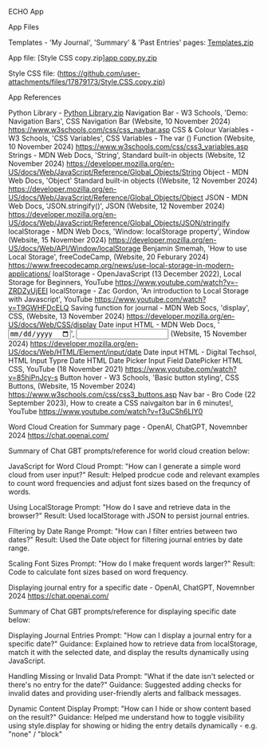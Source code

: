 ECHO App  

App Files 

Templates - 'My Journal', 'Summary' & 'Past Entries' pages: [Templates.zip](https://github.com/user-attachments/files/17879171/Templates.copy.zip)


App file: [Style CSS copy.zip][app copy.py.zip](https://github.com/user-attachments/files/17879175/app.copy.py.zip)


Style CSS file: (https://github.com/user-attachments/files/17879173/Style.CSS.copy.zip)

App References 

Python Library -  [Python Library.zip](https://github.com/user-attachments/files/17879247/Python.Library.zip)
Navigation Bar - W3 Schools, 'Demo: Navigation Bars', CSS Navigation Bar (Website, 10 November 2024) <https://www.w3schools.com/css/css_navbar.asp> 
CSS & Colour Variables - W3 Schools, 'CSS Variables', CSS Variables - The var () Function (Website, 10 November 2024) <https://www.w3schools.com/css/css3_variables.asp> 
Strings - MDN Web Docs, 'String', Standard built-in objects (Website, 12 November 2024) <https://developer.mozilla.org/en-US/docs/Web/JavaScript/Reference/Global_Objects/String> 
Object - MDN Web Docs, 'Object' Standard built-in objects ((Website, 12 November 2024) <https://developer.mozilla.org/en-US/docs/Web/JavaScript/Reference/Global_Objects/Object> 
JSON - MDN Web Docs, 'JSON.stringify()', JSON (Website, 12 November 2024) <https://developer.mozilla.org/en-US/docs/Web/JavaScript/Reference/Global_Objects/JSON/stringify> 
localStorage - MDN Web Docs, 'Window: localStorage property', Window (Website, 15 November 2024) <https://developer.mozilla.org/en-US/docs/Web/API/Window/localStorage> 
Benjamin Smemah, 'How to use Local Storage', freeCodeCamp, (Website, 20 Feburary 2024) <https://www.freecodecamp.org/news/use-local-storage-in-modern-applications/> 
loalStorage - OpenJavaScript (13 December 2022), Local Storage for Beginners, YouTube <https://www.youtube.com/watch?v=-ZRDZyUjEEI> 
localStorage - Zac Gordon, 'An introduction to Local Storage with Javascript', YouTube <https://www.youtube.com/watch?v=T9GWHFDcELQ> 
Saving function for journal - MDN Web Socs, 'display', CSS, (Website, 13 November 2024) <https://developer.mozilla.org/en-US/docs/Web/CSS/display> 
Date input HTML - MDN Web Docs, '<input type="date">', <input> (Website, 15 November 2024) <https://developer.mozilla.org/en-US/docs/Web/HTML/Element/input/date> 
Date input HTML - Digital Techsol, HTML Input Typre Date HTML Date Picker Input Field DatePicker HTML CSS, YouTube (18 November 2021) <https://www.youtube.com/watch?v=85hiPnJcy-s> 
Button hover - W3 Schools, 'Basic button styling', CSS Buttons, (Website, 15 November 2024) <https://www.w3schools.com/css/css3_buttons.asp> 
Nav bar - Bro Code (22 September 2023), How to create a CSS naivgaiton bar in 6 minutes!, YouTube <https://www.youtube.com/watch?v=f3uCSh6LIY0>


Word Cloud Creation for Summary page - OpenAI, ChatGPT, Novemnber 2024 <https://chat.openai.com/> 

Summary of Chat GBT prompts/reference for world cloud creation below: 

JavaScript for Word Cloud
Prompt: "How can I generate a simple word cloud from user input?"
Result: Helped prodcue code and relevant examples to count word frequencies and  adjust font sizes based on the frequncy of words. 

Using LocalStorage
Prompt: "How do I save and retrieve data in the browser?"
Result: Used localStorage with JSON to persist journal entries.

Filtering by Date Range
Prompt: "How can I filter entries between two dates?"
Result: Used the Date object for filtering journal entries by date range.

Scaling Font Sizes
Prompt: "How do I make frequent words larger?"
Result: Code to calculate font sizes based on word frequency.

Displaying journal entry for a specific date - OpenAI, ChatGPT, Novemnber 2024 <https://chat.openai.com/> 

Summary of Chat GBT prompts/reference for displaying specific date below: 

Displaying Journal Entries
Prompt: "How can I display a journal entry for a specific date?"
Guidance: Explained how to retrieve data from localStorage, match it with the selected date, and display the results dynamically using JavaScript.

Handling Missing or Invalid Data
Prompt: "What if the date isn't selected or there's no entry for the date?"
Guidance: Suggested adding checks for invalid dates and providing user-friendly alerts and fallback messages.

Dynamic Content Display
Prompt: "How can I hide or show content based on the result?"
Guidance: Helped me understand how to toggle visibility using style.display for showing or hiding the entry details dynamically - e.g. "none" / "block" 
